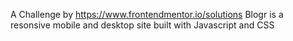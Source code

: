 A Challenge by https://www.frontendmentor.io/solutions
Blogr is a resonsive mobile and desktop site built with Javascript and CSS

